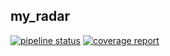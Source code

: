 ## my_radar

[![pipeline status](https://gitlab.com/julienp17/my_radar/badges/master/pipeline.svg)](https://gitlab.com/julienp17/my_radar/commits/master)
[![coverage report](https://gitlab.com/julienp17/my_radar/badges/master/coverage.svg)](https://gitlab.com/julienp17/my_radar/commits/master)
